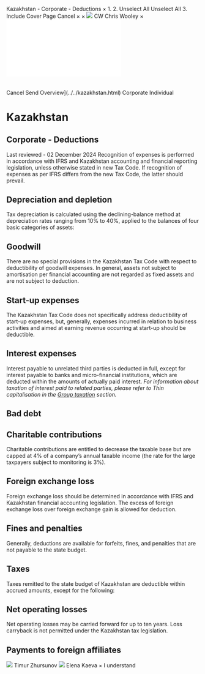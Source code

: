 Kazakhstan - Corporate - Deductions
×
1.
2.
Unselect All
Unselect All
3.
Include Cover Page
Cancel
×
×
![](../../-/media/world-wide-tax-summaries/attachments/global---chris-wooley.ashx%3Frev=ac5e5f3223b34096b1afc2a6009c7320&revision=ac5e5f32-23b3-4096-b1af-c2a6009c7320&hash=859B7ADC84DC2CBEC9760E9E6EE7DE6D0A8BFCDF)
CW
Chris Wooley
×
![](deductions.html)
######
Cancel
Send
Overview](../../kazakhstan.html)
Corporate
Individual
# Kazakhstan
## Corporate - Deductions
Last reviewed - 02 December 2024
Recognition of expenses is performed in accordance with IFRS and Kazakhstan accounting and financial reporting legislation, unless otherwise stated in new Tax Code. If recognition of expenses as per IFRS differs from the new Tax Code, the latter should prevail.
## Depreciation and depletion
Tax depreciation is calculated using the declining-balance method at depreciation rates ranging from 10% to 40%, applied to the balances of four basic categories of assets:
## Goodwill
There are no special provisions in the Kazakhstan Tax Code with respect to deductibility of goodwill expenses.
In general, assets not subject to amortisation per financial accounting are not regarded as fixed assets and are not subject to deduction.
## Start-up expenses
The Kazakhstan Tax Code does not specifically address deductibility of start-up expenses, but, generally, expenses incurred in relation to business activities and aimed at earning revenue occurring at start-up should be deductible.
## Interest expenses
Interest payable to unrelated third parties is deducted in full, except for interest payable to banks and micro-financial institutions, which are deducted within the amounts of actually paid interest. *For information about taxation of interest paid to related parties, please refer to Thin capitalisation in the [Group taxation](group-taxation.html) section.*
## Bad debt
## Charitable contributions
Charitable contributions are entitled to decrease the taxable base but are capped at 4% of a company’s annual taxable income (the rate for the large taxpayers subject to monitoring is 3%).
## Foreign exchange loss
Foreign exchange loss should be determined in accordance with IFRS and Kazakhstan financial accounting legislation. The excess of foreign exchange loss over foreign exchange gain is allowed for deduction.
## Fines and penalties
Generally, deductions are available for forfeits, fines, and penalties that are not payable to the state budget.
## Taxes
Taxes remitted to the state budget of Kazakhstan are deductible within accrued amounts, except for the following:
## Net operating losses
Net operating losses may be carried forward for up to ten years. Loss carryback is not permitted under the Kazakhstan tax legislation.
## Payments to foreign affiliates
![](../../-/media/world-wide-tax-summaries/attachments/kazakhstan---timur-zhursunov.ashx%3Frev=845caeeb5ff0488fb5a5b5796bd321d1&revision=845caeeb-5ff0-488f-b5a5-b5796bd321d1&hash=7481FE1BAA4E2A8FD67750DF0E28AC9761CD8D7E)
Timur Zhursunov
![](../../-/media/world-wide-tax-summaries/attachments/kazakhstan---elena-kaeva.ashx%3Frev=fb7205a3944e42c39633c17ebfdc9c7d&revision=fb7205a3-944e-42c3-9633-c17ebfdc9c7d&hash=43E03F8EF38342CEFD5ED70FA03F0F4FF27FBA95)
Elena Kaeva
×
I understand